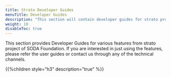 ```yaml
---
title: Strato Developer Guides
menuTitle: Developer Guides
description: "This section will contain developer guides for strato project"
weight: 10
disableToc: true
---
```


This section provides Developer Guides for various features from strato project of SODA Foundation. If you are interested in just using the features, please refer the user guides or contact us through any of the technical channels.

{{%children style="h3" description="true" %}}
